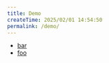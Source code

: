 ```yaml
---
title: Demo
createTime: 2025/02/01 14:54:50
permalink: /demo/
---
```


- [bar](./bar.md)
- [foo](./foo.md)
